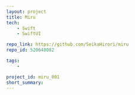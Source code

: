 ```yaml
---
layout: project
title: Miru 
tech: 
    - Swift
    - SwiftUI

repo_link: https://github.com/SeikaHirori/miru
repo_id: 520648082

tags:
    - 

project_id: miru_001
short_summary: 
---
```


